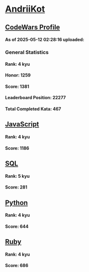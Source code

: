 # [AndriiKot](https://www.codewars.com/users/AndriiKot)

## [CodeWars Profile](https://www.codewars.com/users/AndriiKot)

#### As of 2025-05-12 02:28:16 uploaded:

### General Statistics

#### Rank: 4 kyu

#### Honor: 1259

#### Score: 1381

#### Leaderboard Position: 22277

#### Total Completed Kata: 467



## [JavaScript](https://github.com/AndriiKot/JavaScript__CodeWars)

#### Rank: 4 kyu

#### Score: 1186


## [SQL](https://github.com/AndriiKot/SQL__CodeWars)

#### Rank: 5 kyu

#### Score: 281


## [Python](https://github.com/AndriiKot/Python__CodeWars)

#### Rank: 4 kyu

#### Score: 644


## [Ruby](https://github.com/AndriiKot/Ruby__CodeWars)

#### Rank: 4 kyu

#### Score: 686

